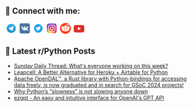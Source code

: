 ## 🔎 Connect with me:
[<img src="https://github.com/bullbesh/bullbesh/blob/main/images/Telegram.png" width="32" height="32" />](https://t.me/bullbesh)
[<img src="https://github.com/bullbesh/bullbesh/blob/main/images/VK.png" width="32" height="32" />](https://vk.com/bullbesh)
[<img src="https://github.com/bullbesh/bullbesh/blob/main/images/Twitter.png" width="32" height="32" />](https://twitter.com/bullbesh1)
[<img src="https://github.com/bullbesh/bullbesh/blob/main/images/Instagram.png" width="32" height="32" />](https://www.instagram.com/bullbesh)
[<img src="https://github.com/bullbesh/bullbesh/blob/main/images/Reddit.png" width="32" height="32" />](https://www.reddit.com/user/bullbesh)
[<img src="https://github.com/bullbesh/bullbesh/blob/main/images/YouTube.png" width="32" height="32" />](https://www.youtube.com/channel/UCtfjRs6uzgq5mfm8S06WTcg)

## 📕 Latest r/Python Posts
<!-- BLOG-POST-LIST:START -->
- [Sunday Daily Thread: What&#39;s everyone working on this week?](https://www.reddit.com/r/Python/comments/1acow4g/sunday_daily_thread_whats_everyone_working_on/)
- [Leapcell: A Better Alternative for Heroku + Airtable for Python](https://www.reddit.com/r/Python/comments/1acfzbi/leapcell_a_better_alternative_for_heroku_airtable/)
- [Apache OpenDAL™, a Rust library with Python-bindings for accessing data freely, is now graduated and in search for GSoC 2024 projects!](https://www.reddit.com/r/Python/comments/1acd650/apache_opendal_a_rust_library_with_pythonbindings/)
- [Why Python’s “slowness” is not slowing anyone down](https://www.reddit.com/r/Python/comments/1acd5j0/why_pythons_slowness_is_not_slowing_anyone_down/)
- [ezgpt - An easy and intuitive interface for OpenAI&#39;s GPT API](https://www.reddit.com/r/Python/comments/1accc3e/ezgpt_an_easy_and_intuitive_interface_for_openais/)
<!-- BLOG-POST-LIST:END -->
